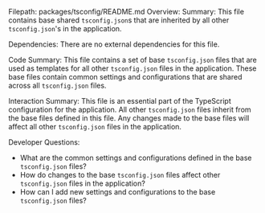 Filepath: packages/tsconfig/README.md
Overview: Summary:
This file contains base shared `tsconfig.json`s that are inherited by all other `tsconfig.json`'s in the application.

Dependencies:
There are no external dependencies for this file.

Code Summary:
This file contains a set of base `tsconfig.json` files that are used as templates for all other `tsconfig.json` files in the application. These base files contain common settings and configurations that are shared across all `tsconfig.json` files.

Interaction Summary:
This file is an essential part of the TypeScript configuration for the application. All other `tsconfig.json` files inherit from the base files defined in this file. Any changes made to the base files will affect all other `tsconfig.json` files in the application.

Developer Questions:
- What are the common settings and configurations defined in the base `tsconfig.json` files?
- How do changes to the base `tsconfig.json` files affect other `tsconfig.json` files in the application?
- How can I add new settings and configurations to the base `tsconfig.json` files?

